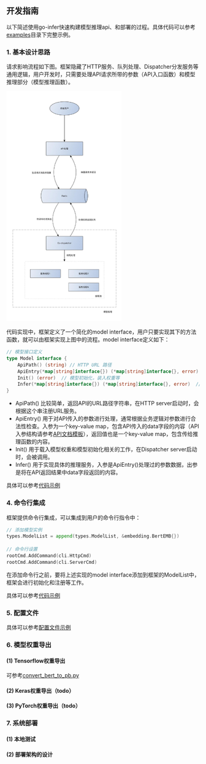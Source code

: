 ## 开发指南

以下简述使用go-infer快速构建模型推理api、和部署的过程。具体代码可以参考[examples](../examples)目录下完整示例。



### 1. 基本设计思路

请求影响流程如下图。框架隐藏了HTTP服务、队列处理、Dispatcher分发服务等通用逻辑，用户开发时，只需要处理API请求所带的参数（API入口函数）和模型推理部分（模型推理函数）。

<img src="arch2.png" alt="调用流程" width="300" />



代码实现中，框架定义了一个简化的model interface，用户只要实现其下的方法函数，就可以由框架实现上图中的流程。model interface定义如下：

```go
// 模型接口定义
type Model interface {
	ApiPath() (string) // HTTP URL 路径
	ApiEntry(*map[string]interface{}) (*map[string]interface{}, error)  // 处理API参数的过程
	Init() (error)  // 模型初始化，装入权重等
	Infer(*map[string]interface{}) (*map[string]interface{}, error)  // 模型推理的过程
}
```



- ApiPath() 比较简单，返回API的URL路径字符串，在HTTP server启动时，会根据这个串注册URL服务。
- ApiEntry() 用于对API传入的参数进行处理，通常根据业务逻辑对参数进行合法性检查。入参为一个key-value map，包含API传入的data字段的内容（API入参结构请参考[API文档模板](API.md)），返回值也是一个key-value map，包含传给推理函数的内容。
- Init() 用于载入模型权重和模型初始化相关的工作，在Dispatcher server启动时，会被调用。
- Infer() 用于实现具体的推理服务，入参是ApiEntry()处理过的参数数据，出参是将在API返回结果中data字段返回的内容。

具体可以参考[代码示例](../examples/models/embedding/bert_embedding.go)



### 4. 命令行集成

框架提供命令行集成，可以集成到用户的命令行指令中：

```go
// 添加模型实例
types.ModelList = append(types.ModelList, &embedding.BertEMB{})

// 命令行设置
rootCmd.AddCommand(cli.HttpCmd)
rootCmd.AddCommand(cli.ServerCmd)
```

在添加命令行之前，要将上述实现的model interface添加到框架的ModelList中，框架会进行初始化和注册等工作。

具体可以参考[代码示例](../examples/main.go)



### 5. 配置文件

具体可以参考[配置文件示例](../examples/config/settings.yaml)



### 6. 模型权重导出

#### (1) Tensorflow权重导出

可参考[convert_bert_to_pb.py](../examples/export/convert_bert_to_pb.py)



#### (2) Keras权重导出（todo）



#### (3) PyTorch权重导出（todo）



### 7. 系统部署

#### (1) 本地测试



#### (2) 部署架构的设计